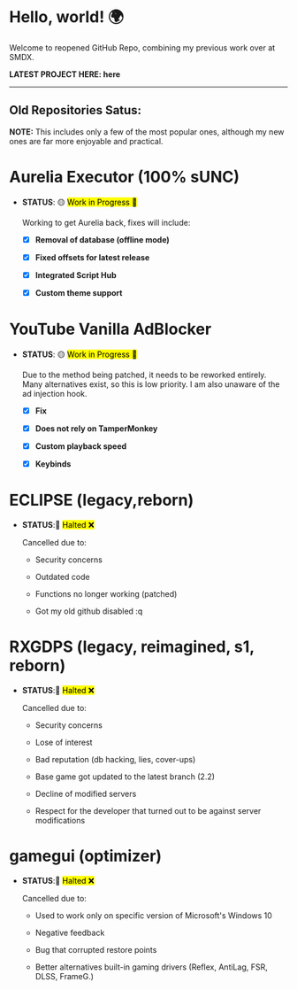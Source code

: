 # Hello, world! 🌍

Welcome to reopened GitHub Repo, combining my previous work over at SMDX.

**LATEST PROJECT HERE: here**

---

## Old Repositories Satus:

**NOTE:** This includes only a few of the most popular ones, although my new ones are far more enjoyable and practical.

# Aurelia Executor (100% sUNC)

- **STATUS**: 🟡 <mark>Work in Progress 🔨</mark> 
  
  Working to get Aurelia back, fixes will include:
  
  - [x]  **Removal of database (offline mode)**
  
  - [x]  **Fixed offsets for latest release**
  
  - [x]  **Integrated Script Hub**
  
  - [x]  **Custom theme support**



# YouTube Vanilla AdBlocker

- **STATUS**: 🟡 <mark>Work in Progress 🔨</mark>
  
  Due to the method being patched, it needs to be reworked entirely. Many alternatives exist, so this is low priority. I am also unaware of the ad injection hook.
  
  - [x] **Fix**
  
  - [x] **Does not rely on TamperMonkey**
  
  - [x] **Custom playback speed**
  
  - [x] **Keybinds**



# ECLIPSE (legacy,reborn)

- **STATUS**:🔴 <mark>Halted ❌</mark>
  
  Cancelled due to:
  
  - Security concerns
  
  - Outdated code
  
  - Functions no longer working (patched)
  
  - Got my old github disabled :q



# RXGDPS (legacy, reimagined, s1, reborn)

- **STATUS**:🔴 <mark>Halted ❌</mark>
  
  Cancelled due to:
  
  - Security concerns
  
  - Lose of interest
  
  - Bad reputation (db hacking, lies, cover-ups)
  
  - Base game got updated to the latest branch (2.2)
  
  - Decline of modified servers
  
  - Respect for the developer that turned out to be against server modifications



# gamegui (optimizer)

- **STATUS**:🔴 <mark>Halted ❌</mark>
  
  Cancelled due to:
  
  - Used to work only on specific version of Microsoft's Windows 10
  
  - Negative feedback
  
  - Bug that corrupted restore points
  
  - Better alternatives built-in gaming drivers (Reflex, AntiLag, FSR, DLSS, FrameG.)


